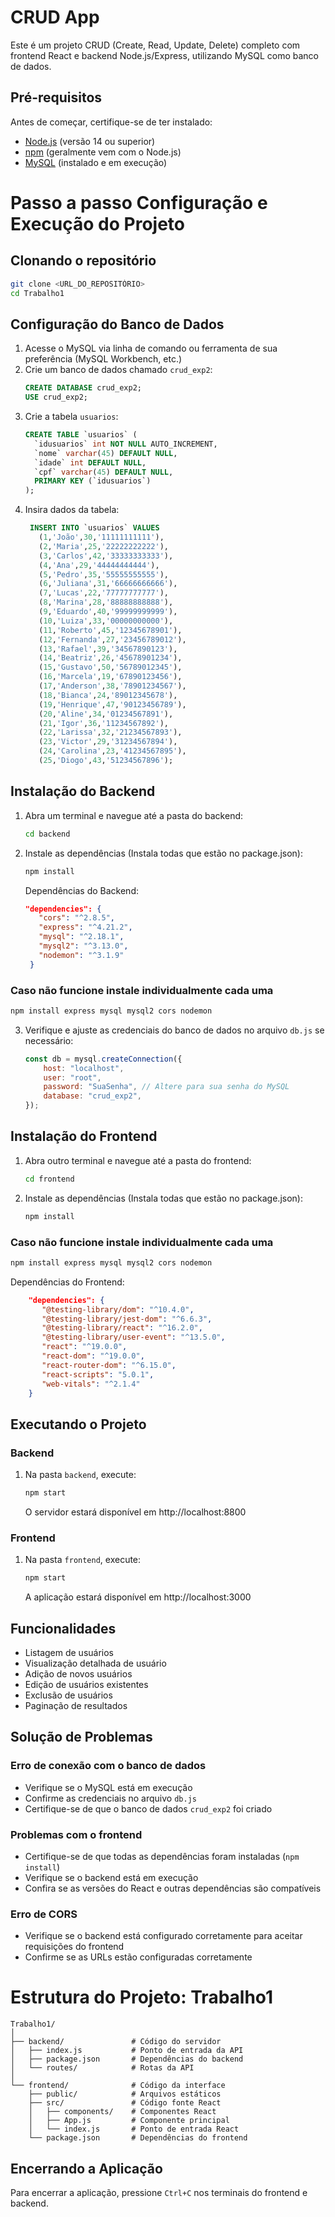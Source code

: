 # CRUD App

Este é um projeto CRUD (Create, Read, Update, Delete) completo com frontend React e backend Node.js/Express, utilizando MySQL como banco de dados.

## Pré-requisitos

Antes de começar, certifique-se de ter instalado:

-   [Node.js](https://nodejs.org/) (versão 14 ou superior)
-   [npm](https://www.npmjs.com/) (geralmente vem com o Node.js)
-   [MySQL](https://www.mysql.com/) (instalado e em execução)

# Passo a passo Configuração e Execução do Projeto

## Clonando o repositório

```bash
git clone <URL_DO_REPOSITÓRIO>
cd Trabalho1
```

## Configuração do Banco de Dados

1. Acesse o MySQL via linha de comando ou ferramenta de sua preferência (MySQL Workbench, etc.)
2. Crie um banco de dados chamado `crud_exp2`:
    ```sql
    CREATE DATABASE crud_exp2;
    USE crud_exp2;
    ```
3. Crie a tabela `usuarios`:
    ```sql
    CREATE TABLE `usuarios` (
      `idusuarios` int NOT NULL AUTO_INCREMENT,
      `nome` varchar(45) DEFAULT NULL,
      `idade` int DEFAULT NULL,
      `cpf` varchar(45) DEFAULT NULL,
      PRIMARY KEY (`idusuarios`)
    );
    ```
4. Insira dados da tabela:
   ```sql
    INSERT INTO `usuarios` VALUES 
      (1,'João',30,'11111111111'),
      (2,'Maria',25,'22222222222'),
      (3,'Carlos',42,'33333333333'),
      (4,'Ana',29,'44444444444'),
      (5,'Pedro',35,'55555555555'),
      (6,'Juliana',31,'66666666666'),
      (7,'Lucas',22,'77777777777'),
      (8,'Marina',28,'88888888888'),
      (9,'Eduardo',40,'99999999999'),
      (10,'Luiza',33,'00000000000'),
      (11,'Roberto',45,'12345678901'),
      (12,'Fernanda',27,'23456789012'),
      (13,'Rafael',39,'34567890123'),
      (14,'Beatriz',26,'45678901234'),
      (15,'Gustavo',50,'56789012345'),
      (16,'Marcela',19,'67890123456'),
      (17,'Anderson',38,'78901234567'),
      (18,'Bianca',24,'89012345678'),
      (19,'Henrique',47,'90123456789'),
      (20,'Aline',34,'01234567891'),
      (21,'Igor',36,'11234567892'),
      (22,'Larissa',32,'21234567893'),
      (23,'Victor',29,'31234567894'),
      (24,'Carolina',23,'41234567895'),
      (25,'Diogo',43,'51234567896');
    ```


## Instalação do Backend

1. Abra um terminal e navegue até a pasta do backend:

    ```bash
    cd backend
    ```

2. Instale as dependências (Instala todas que estão no package.json):

    ```bash
    npm install
    ```

    Dependências do Backend:

    ```json
    "dependencies": {
       "cors": "^2.8.5",
       "express": "^4.21.2",
       "mysql": "^2.18.1",
       "mysql2": "^3.13.0",
       "nodemon": "^3.1.9"
     }
    ```

### Caso não funcione instale individualmente cada uma

```bash
npm install express mysql mysql2 cors nodemon
```

3. Verifique e ajuste as credenciais do banco de dados no arquivo `db.js` se necessário:
    ```javascript
    const db = mysql.createConnection({
        host: "localhost",
        user: "root",
        password: "SuaSenha", // Altere para sua senha do MySQL
        database: "crud_exp2",
    });
    ```

## Instalação do Frontend

1. Abra outro terminal e navegue até a pasta do frontend:

    ```bash
    cd frontend
    ```

2. Instale as dependências (Instala todas que estão no package.json):

    ```bash
    npm install
    ```
### Caso não funcione instale individualmente cada uma

```bash
npm install express mysql mysql2 cors nodemon
```

Dependências do Frontend:

```json
    "dependencies": {
       "@testing-library/dom": "^10.4.0",
       "@testing-library/jest-dom": "^6.6.3",
       "@testing-library/react": "^16.2.0",
       "@testing-library/user-event": "^13.5.0",
       "react": "^19.0.0",
       "react-dom": "^19.0.0",
       "react-router-dom": "^6.15.0",
       "react-scripts": "5.0.1",
       "web-vitals": "^2.1.4"
    }
```

## Executando o Projeto

### Backend

1. Na pasta `backend`, execute:
    ```bash
    npm start
    ```
    O servidor estará disponível em http://localhost:8800

### Frontend

1. Na pasta `frontend`, execute:
    ```bash
    npm start
    ```
    A aplicação estará disponível em http://localhost:3000

## Funcionalidades

-   Listagem de usuários
-   Visualização detalhada de usuário
-   Adição de novos usuários
-   Edição de usuários existentes
-   Exclusão de usuários
-   Paginação de resultados

## Solução de Problemas

### Erro de conexão com o banco de dados

-   Verifique se o MySQL está em execução
-   Confirme as credenciais no arquivo `db.js`
-   Certifique-se de que o banco de dados `crud_exp2` foi criado

### Problemas com o frontend

-   Certifique-se de que todas as dependências foram instaladas (`npm install`)
-   Verifique se o backend está em execução
-   Confira se as versões do React e outras dependências são compatíveis

### Erro de CORS

-   Verifique se o backend está configurado corretamente para aceitar requisições do frontend
-   Confirme se as URLs estão configuradas corretamente

# Estrutura do Projeto: Trabalho1

```
Trabalho1/
│
├── backend/               # Código do servidor
│   ├── index.js           # Ponto de entrada da API
│   ├── package.json       # Dependências do backend
│   └── routes/            # Rotas da API
│
└── frontend/              # Código da interface
    ├── public/            # Arquivos estáticos
    ├── src/               # Código fonte React
    │   ├── components/    # Componentes React
    │   ├── App.js         # Componente principal
    │   └── index.js       # Ponto de entrada React
    └── package.json       # Dependências do frontend
```

## Encerrando a Aplicação

Para encerrar a aplicação, pressione `Ctrl+C` nos terminais do frontend e backend.
